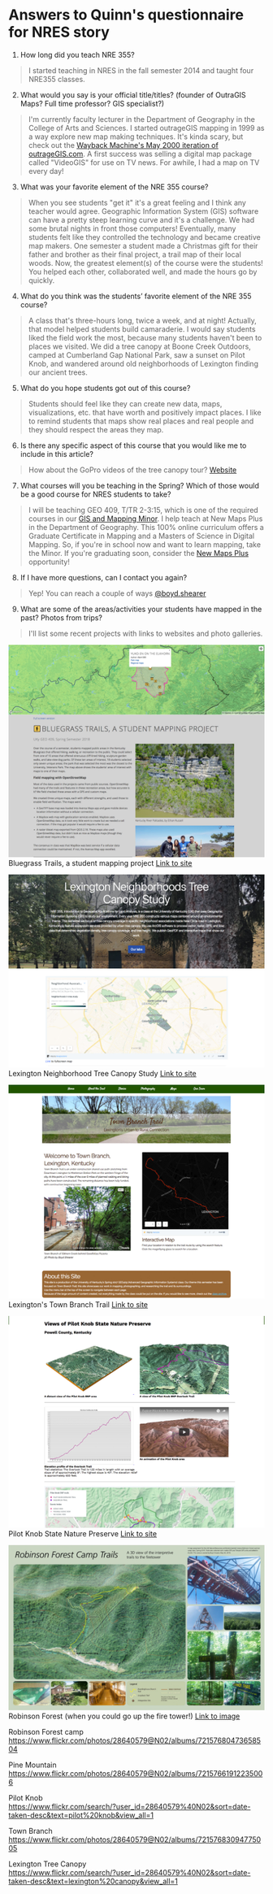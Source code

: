 # Answers to Quinn's questionnaire for NRES story

1. How long did you teach NRE 355?
> I started teaching in NRES in the fall semester 2014 and taught four NRE355 classes.

2. What would you say is your official title/titles? (founder of OutraGIS Maps? Full time professor?
GIS specialist?)
> I'm currently faculty lecturer in the Department of Geography in the College of Arts and Sciences. I started outrageGIS mapping in 1999 as a way explore new map making techniques. It's kinda scary, but check out the [Wayback Machine's May 2000 iteration of outrageGIS.com](https://web.archive.org/web/20000531221159/http://www.outragegis.com:80/). A first success was selling a digital map package called "VideoGIS" for use on TV news. For awhile, I had a map on TV every day!

3. What was your favorite element of the NRE 355 course?
> When you see students "get it" it's a great feeling and I think any teacher would agree. Geographic Information System (GIS) software can have a pretty steep learning curve and it's a challenge. We had some brutal nights in front those computers! Eventually, many students felt like they controlled the technology and became creative map makers. One semester a student made a Christmas gift for their father and brother as their final project, a trail map of their local woods. Now, the greatest element(s) of the course were the students! You helped each other, collaborated well, and made the hours go by quickly.


4. What do you think was the students’ favorite element of the NRE 355 course?
> A class that's three-hours long, twice a week, and at night! Actually, that model helped students build camaraderie. I would say students liked the field work the most, because many students haven't been to places we visited. We did a tree canopy at Boone Creek Outdoors, camped at Cumberland Gap National Park, saw a sunset on Pilot Knob, and wandered around old neighborhoods of Lexington finding our ancient trees.

5. What do you hope students got out of this course?
> Students should feel like they can create new data, maps, visualizations, etc. that have worth and positively impact places. I like to remind students that maps show real places and real people and they should respect the areas they map.

6. Is there any specific aspect of this course that you would like me to include in this article?
> How about the GoPro videos of the tree canopy tour? [Website](http://sweb.uky.edu/~blshea1/nre355/pine-mountain-canopy-tour/)


7. What courses will you be teaching in the Spring? Which of those would be a good course for NRES students to take?
> I will be teaching GEO 409, T/TR 2-3:15, which is one of the required courses in our [GIS and Mapping Minor](https://uky-gis.github.io/). I help teach at New Maps Plus in the Department of Geography. This 100% online curriculum offers a Graduate Certificate in Mapping and a Masters of Science in Digital Mapping. So, if you're in school now and want to learn mapping, take the Minor. If you're graduating soon, consider the [New Maps Plus](https://newmapsplus.as.uky.edu/) opportunity!
 
8. If I have more questions, can I contact you again?
> Yep! You can reach a couple of ways [@boyd.shearer](https://geography.as.uky.edu/users/blshea1)

9. What are some of the areas/activities your students have mapped in the past? Photos from trips?

>I'll list some recent projects with links to websites and photo galleries.

![Bluegrass Trails](images/a001.jpg)  
Bluegrass Trails, a student mapping project [Link to site](https://tastyfreeze.github.io/bluegrass/region/)

![Lexington Neighborhood Tree Canopy Study](images/a002.jpg)    
Lexington Neighborhood Tree Canopy Study [Link to site](https://rvirto01.github.io/NRE355_Tree_canopy_study/)

![Lexington's Town Branch Trail](images/a0022.jpg)   
Lexington's Town Branch Trail [Link to site](https://reece2ke.github.io/geo409_site/)

![Pilot Knob State Nature Preserve](images/a003.jpg)   
Pilot Knob State Nature Preserve [Link to site](http://sweb.uky.edu/~blshea1/nre355/pksnp/)

![Robinson Forest (when you could go up the fire tower!)](images/a004.jpg)    
Robinson Forest (when you could go up the fire tower!) [Link to image](https://geography.as.uky.edu/sites/default/files/RobinsonForestCamp_TrailMap.jpg)





Robinson Forest camp    
https://www.flickr.com/photos/28640579@N02/albums/72157680473658504

Pine Mountain    
https://www.flickr.com/photos/28640579@N02/albums/72157661912235006

Pilot Knob    
https://www.flickr.com/search/?user_id=28640579%40N02&sort=date-taken-desc&text=pilot%20knob&view_all=1

Town Branch    
https://www.flickr.com/photos/28640579@N02/albums/72157683094775005

Lexington Tree Canopy    
https://www.flickr.com/search/?user_id=28640579%40N02&sort=date-taken-desc&text=lexington%20canopy&view_all=1